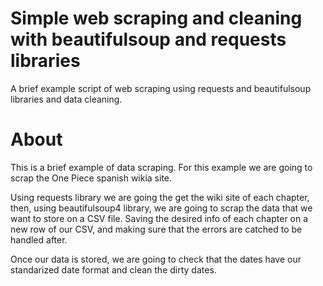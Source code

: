 # Simple web scraping and cleaning with beautifulsoup and requests libraries
A brief example script of web scraping using requests and beautifulsoup libraries and data cleaning.

# About

This is a brief example of data scraping. For this example we are going to scrap the One Piece spanish wikia site.

Using requests library we are going the get the wiki site of each chapter, then, using beautifulsoup4 library, we are going to scrap the data that we want to store on a CSV file. Saving the desired info of each chapter on a new row of our CSV, and making sure that the errors are catched to be handled after.

Once our data is stored, we are going to check that the dates have our standarized date format and clean the dirty dates.
